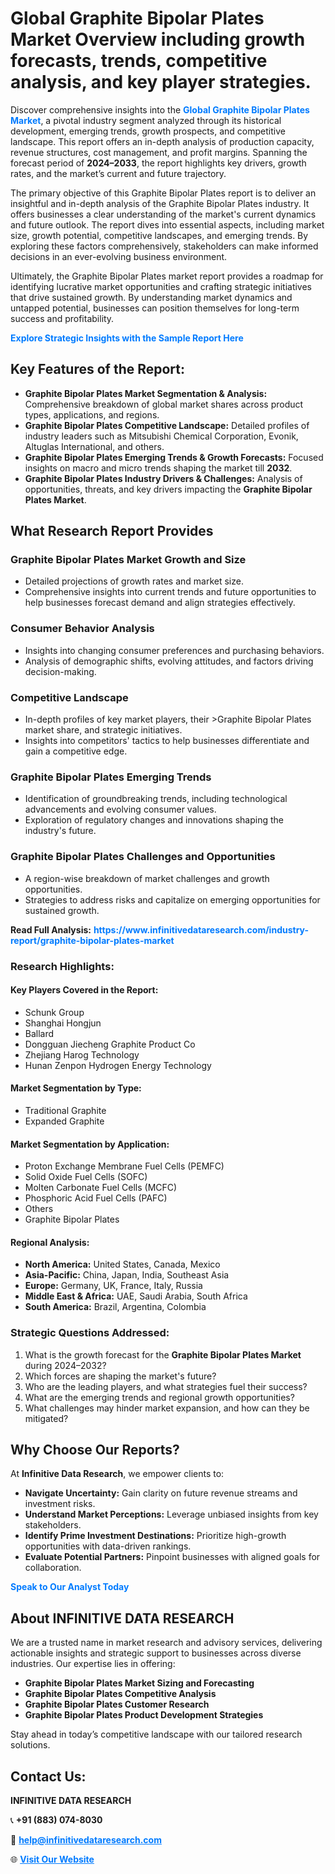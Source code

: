<h1>Global Graphite Bipolar Plates Market Overview including growth forecasts, trends, competitive analysis, and key player strategies.</h1>
<p>
Discover comprehensive insights into the 
<a href="https://www.infinitivedataresearch.com/industry-report/graphite-bipolar-plates-market" rel="dofollow" style="color: #007BFF; text-decoration: none;"><strong>Global Graphite Bipolar Plates Market</strong></a>, a pivotal industry segment analyzed through its historical development, emerging trends, growth prospects, and competitive landscape. This report offers an in-depth analysis of production capacity, revenue structures, cost management, and profit margins. Spanning the forecast period of <strong>2024–2033</strong>, the report highlights key drivers, growth rates, and the market’s current and future trajectory.
</p>
<p>
The primary objective of this Graphite Bipolar Plates report is to deliver an insightful and in-depth analysis of the Graphite Bipolar Plates industry. It offers businesses a clear understanding of the market's current dynamics and future outlook. The report dives into essential aspects, including market size, growth potential, competitive landscapes, and emerging trends. By exploring these factors comprehensively, stakeholders can make informed decisions in an ever-evolving business environment.
</p>
<p>
Ultimately, the Graphite Bipolar Plates market report provides a roadmap for identifying lucrative market opportunities and crafting strategic initiatives that drive sustained growth. By understanding market dynamics and untapped potential, businesses can position themselves for long-term success and profitability.
</p>
<p>
<a href="https://www.infinitivedataresearch.com/request-sample/reportId=102273" style="color: #007BFF; text-decoration: none;"><strong>Explore Strategic Insights with the Sample Report Here</strong></a>
</p>

<h2>Key Features of the Report:</h2>
<ul>
<li><strong>Graphite Bipolar Plates Market Segmentation & Analysis:</strong> Comprehensive breakdown of global market shares across product types, applications, and regions.</li>
<li><strong>Graphite Bipolar Plates Competitive Landscape:</strong> Detailed profiles of industry leaders such as Mitsubishi Chemical Corporation, Evonik, Altuglas International, and others.</li>
<li><strong>Graphite Bipolar Plates Emerging Trends & Growth Forecasts:</strong> Focused insights on macro and micro trends shaping the market till <strong>2032</strong>.</li>
<li><strong>Graphite Bipolar Plates Industry Drivers & Challenges:</strong> Analysis of opportunities, threats, and key drivers impacting the <strong>Graphite Bipolar Plates Market</strong>.</li>
</ul>

<h2>What Research Report Provides</h2>
<h3>Graphite Bipolar Plates Market Growth and Size</h3>
<ul>
<li>Detailed projections of growth rates and market size.</li>
<li>Comprehensive insights into current trends and future opportunities to help businesses forecast demand and align strategies effectively.</li>
</ul>

<h3>Consumer Behavior Analysis</h3>
<ul>
<li>Insights into changing consumer preferences and purchasing behaviors.</li>
<li>Analysis of demographic shifts, evolving attitudes, and factors driving decision-making.</li>
</ul>

<h3>Competitive Landscape</h3>
<ul>
<li>In-depth profiles of key market players, their >Graphite Bipolar Plates market share, and strategic initiatives.</li>
<li>Insights into competitors' tactics to help businesses differentiate and gain a competitive edge.</li>
</ul>

<h3>Graphite Bipolar Plates Emerging Trends</h3>
<ul>
<li>Identification of groundbreaking trends, including technological advancements and evolving consumer values.</li>
<li>Exploration of regulatory changes and innovations shaping the industry's future.</li>
</ul>

<h3>Graphite Bipolar Plates Challenges and Opportunities</h3>
<ul>
<li>A region-wise breakdown of market challenges and growth opportunities.</li>
<li>Strategies to address risks and capitalize on emerging opportunities for sustained growth.</li>
</ul>
<p><strong>Read Full Analysis:</strong> <a href="https://www.infinitivedataresearch.com/industry-report/graphite-bipolar-plates-market" rel="dofollow" style="color: #007BFF; text-decoration: none;"><strong>https://www.infinitivedataresearch.com/industry-report/graphite-bipolar-plates-market</strong></a></p>
<h3>Research Highlights:</h3>
<h4>Key Players Covered in the Report:</h4>
<ul><li>Schunk Group</li><li>Shanghai Hongjun</li><li>Ballard</li><li>Dongguan Jiecheng Graphite Product Co</li><li>Zhejiang Harog Technology</li><li>Hunan Zenpon Hydrogen Energy Technology</li></ul>
<h4>Market Segmentation by Type:</h4>
<ul><li>Traditional Graphite</li><li>Expanded Graphite</li></ul>
<h4>Market Segmentation by Application:</h4>
<ul><li>Proton Exchange Membrane Fuel Cells (PEMFC)</li><li>Solid Oxide Fuel Cells (SOFC)</li><li>Molten Carbonate Fuel Cells (MCFC)</li><li>Phosphoric Acid Fuel Cells (PAFC)</li><li>Others</li><li>Graphite Bipolar Plates</li></ul>

<h4>Regional Analysis:</h4>
<ul>
<li><strong>North America:</strong> United States, Canada, Mexico</li>
<li><strong>Asia-Pacific:</strong> China, Japan, India, Southeast Asia</li>
<li><strong>Europe:</strong> Germany, UK, France, Italy, Russia</li>
<li><strong>Middle East & Africa:</strong> UAE, Saudi Arabia, South Africa</li>
<li><strong>South America:</strong> Brazil, Argentina, Colombia</li>
</ul>

<h3>Strategic Questions Addressed:</h3>
<ol>
<li>What is the growth forecast for the <strong>Graphite Bipolar Plates Market</strong> during 2024–2032?</li>
<li>Which forces are shaping the market's future?</li>
<li>Who are the leading players, and what strategies fuel their success?</li>
<li>What are the emerging trends and regional growth opportunities?</li>
<li>What challenges may hinder market expansion, and how can they be mitigated?</li>
</ol>

<h2>Why Choose Our Reports?</h2>
<p>At <strong>Infinitive Data Research</strong>, we empower clients to:</p>
<ul>
<li><strong>Navigate Uncertainty:</strong> Gain clarity on future revenue streams and investment risks.</li>
<li><strong>Understand Market Perceptions:</strong> Leverage unbiased insights from key stakeholders.</li>
<li><strong>Identify Prime Investment Destinations:</strong> Prioritize high-growth opportunities with data-driven rankings.</li>
<li><strong>Evaluate Potential Partners:</strong> Pinpoint businesses with aligned goals for collaboration.</li>
</ul>
<p><a href="https://www.infinitivedataresearch.com/industry-report/graphite-bipolar-plates-market" rel="dofollow" style="color: #007BFF; text-decoration: none;"><strong>Speak to Our Analyst Today</strong></a></p>

<h2>About INFINITIVE DATA RESEARCH</h2>
<p>We are a trusted name in market research and advisory services, delivering actionable insights and strategic support to businesses across diverse industries. Our expertise lies in offering:</p>
<ul>
<li><strong>Graphite Bipolar Plates Market Sizing and Forecasting</strong></li>
<li><strong>Graphite Bipolar Plates Competitive Analysis</strong></li>
<li><strong>Graphite Bipolar Plates Customer Research</strong></li>
<li><strong>Graphite Bipolar Plates Product Development Strategies</strong></li>
</ul>
<p>Stay ahead in today’s competitive landscape with our tailored research solutions.</p>

<h2>Contact Us:</h2>
<p><strong>INFINITIVE DATA RESEARCH</strong></p>
<p>📞 <strong>+91 (883) 074-8030</strong></p>
<p>📧 <strong><a href="mailto:help@infinitivedataresearch.com" style="color: #007BFF;">help@infinitivedataresearch.com</a></strong></p>
<p>🌐 <strong><a href="https://www.infinitivedataresearch.com" rel="dofollow" style="color: #007BFF;">Visit Our Website</a></strong></p>